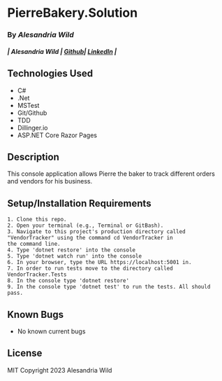 # PierreBakery.Solution

### By _Alesandria Wild_
##### | Alesandria Wild               | [Github](https://github.com/ThatAltGirlAlesandria)| [LinkedIn](https://www.linkedin.com/in/alesandria-wild/)      |

## Technologies Used

- C#
- .Net
- MSTest
- Git/Github
- TDD
- Dillinger.io
- ASP.NET Core Razor Pages

## Description

This console application allows Pierre the baker to track different orders and vendors for his business.

## Setup/Installation Requirements


```
1. Clone this repo.
2. Open your terminal (e.g., Terminal or GitBash).
3. Navigate to this project's production directory called "VendorTracker" using the command cd VendorTracker in 
the command line.
4. Type 'dotnet restore' into the console
5. Type 'dotnet watch run' into the console
6. In your browser, type the URL https://localhost:5001 in.
7. In order to run tests move to the directory called VendorTracker.Tests
8. In the console type 'dotnet restore'
9. In the console type 'dotnet test' to run the tests. All should pass.
```

## Known Bugs

- No known current bugs

## License

MIT Copyright 2023 Alesandria Wild